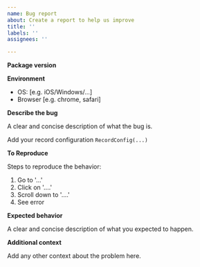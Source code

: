 ```yaml
---
name: Bug report
about: Create a report to help us improve
title: ''
labels: ''
assignees: ''

---
```


**Package version**


**Environment**
 - OS: [e.g. iOS/Windows/...]
 - Browser [e.g. chrome, safari]

**Describe the bug**

A clear and concise description of what the bug is.

Add your record configuration `RecordConfig(...)`

**To Reproduce**

Steps to reproduce the behavior:
1. Go to '...'
2. Click on '....'
3. Scroll down to '....'
4. See error

**Expected behavior**

A clear and concise description of what you expected to happen.

**Additional context**

Add any other context about the problem here.
